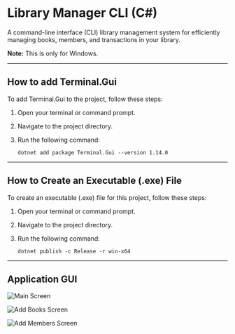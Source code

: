 # Library Manager CLI (C#)

A command-line interface (CLI) library management system for efficiently managing books, members, and transactions in your library.

**Note:** This is only for Windows.

---

## How to add Terminal.Gui 

To add Terminal.Gui to the project, follow these steps:

1. Open your terminal or command prompt.

2. Navigate to the project directory.

3. Run the following command:

   ```shell
   dotnet add package Terminal.Gui --version 1.14.0

---

## How to Create an Executable (.exe) File

To create an executable (.exe) file for this project, follow these steps:

1. Open your terminal or command prompt.

2. Navigate to the project directory.

3. Run the following command:

   ```shell
   dotnet publish -c Release -r win-x64

---

## Application GUI
![Main Screen](./images/main.png)

![Add Books Screen](./images/addBooks.png)

![Add Members Screen](./images/addMembers.png)
   
